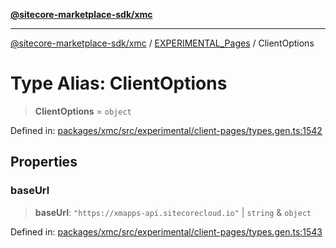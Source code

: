 [**@sitecore-marketplace-sdk/xmc**](../../../../README.md)

***

[@sitecore-marketplace-sdk/xmc](../../../../README.md) / [EXPERIMENTAL\_Pages](../README.md) / ClientOptions

# Type Alias: ClientOptions

> **ClientOptions** = `object`

Defined in: [packages/xmc/src/experimental/client-pages/types.gen.ts:1542](https://github.com/Sitecore/marketplace-sdk/blob/main/packages/xmc/src/experimental/client-pages/types.gen.ts#L1542)

## Properties

### baseUrl

> **baseUrl**: `"https://xmapps-api.sitecorecloud.io"` \| `string` & `object`

Defined in: [packages/xmc/src/experimental/client-pages/types.gen.ts:1543](https://github.com/Sitecore/marketplace-sdk/blob/main/packages/xmc/src/experimental/client-pages/types.gen.ts#L1543)
